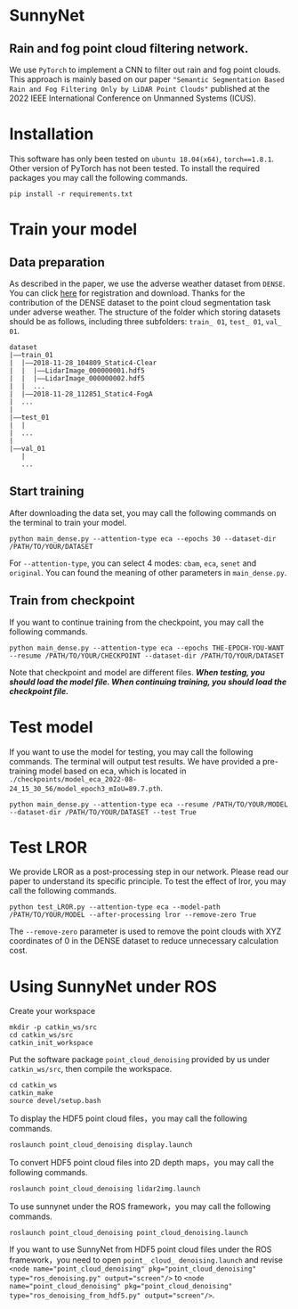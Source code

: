 # SunnyNet
## Rain and fog point cloud filtering network.
We use `PyTorch` to implement a CNN to filter out rain and fog point clouds. This approach is mainly based on our paper `"Semantic Segmentation Based Rain and Fog Filtering Only by LiDAR Point Clouds"` published at the 2022 IEEE International Conference on Unmanned Systems (ICUS).


# Installation
This software has only been tested on `ubuntu 18.04(x64)`, `torch==1.8.1`. Other version of PyTorch has not been tested. To install the required packages you may call the following commands.
```
pip install -r requirements.txt
```


# Train your model
## Data preparation
As described in the paper, we use the adverse weather dataset from `DENSE`. You can click [here](https://www.uni-ulm.de/index.php?id=101568) for registration and download. Thanks for the contribution of the DENSE dataset to the point cloud segmentation task under adverse weather.
The structure of the folder which storing datasets should be as follows, including three subfolders: `train_ 01`, `test_ 01`, `val_ 01`.
```
dataset
|——train_01
|  |——2018-11-28_104809_Static4-Clear
|  |  |——LidarImage_000000001.hdf5
|  |  |——LidarImage_000000002.hdf5
|  |  ...
|  |——2018-11-28_112851_Static4-FogA
|  ...
|
|——test_01
|  |
|  ...
|
|——val_01
   |
   ...
```

## Start training
After downloading the data set, you may call the following commands on the terminal to train your model.
```
python main_dense.py --attention-type eca --epochs 30 --dataset-dir /PATH/TO/YOUR/DATASET
```
For `--attention-type`, you can select 4 modes: `cbam`, `eca`, `senet` and `original`. You can found the meaning of other parameters in `main_dense.py`.

## Train from checkpoint
If you want to continue training from the checkpoint, you may call the following commands.
```
python main_dense.py --attention-type eca --epochs THE-EPOCH-YOU-WANT --resume /PATH/TO/YOUR/CHECKPOINT --dataset-dir /PATH/TO/YOUR/DATASET
```
Note that checkpoint and model are different files. ***When testing, you should load the model file. When continuing training, you should load the checkpoint file.***


# Test model
If you want to use the model for testing, you may call the following commands. The terminal will output test results. We have provided a pre-training model based on eca, which is located in `./checkpoints/model_eca_2022-08-24_15_30_56/model_epoch3_mIoU=89.7.pth`.
```
python main_dense.py --attention-type eca --resume /PATH/TO/YOUR/MODEL --dataset-dir /PATH/TO/YOUR/DATASET --test True
```


# Test LROR
We provide LROR as a post-processing step in our network. Please read our paper to understand its specific principle. To test the effect of lror, you may call the following commands.
```
python test_LROR.py --attention-type eca --model-path /PATH/TO/YOUR/MODEL --after-processing lror --remove-zero True
```
The `--remove-zero` parameter is used to remove the point clouds with XYZ coordinates of 0 in the DENSE dataset to reduce unnecessary calculation cost.


# Using SunnyNet under ROS
Create your workspace
```
mkdir -p catkin_ws/src
cd catkin_ws/src
catkin_init_workspace
```
Put the software package `point_cloud_denoising` provided by us under `catkin_ws/src`, then compile the workspace.
```
cd catkin_ws
catkin_make
source devel/setup.bash
```
To display the HDF5 point cloud files，you may call the following commands.
```
roslaunch point_cloud_denoising display.launch
```
To convert HDF5 point cloud files into 2D depth maps，you may call the following commands.
```
roslaunch point_cloud_denoising lidar2img.launch
```
To use sunnynet under the ROS framework，you may call the following commands.
```
roslaunch point_cloud_denoising point_cloud_denoising.launch
```
If you want to use SunnyNet from HDF5 point cloud files under the ROS framework，you need to open `point_ cloud_ denoising.launch` and revise `<node name="point_cloud_denoising" pkg="point_cloud_denoising" type="ros_denoising.py" output="screen"/>` to `<node name="point_cloud_denoising" pkg="point_cloud_denoising" type="ros_denoising_from_hdf5.py" output="screen"/>`.
